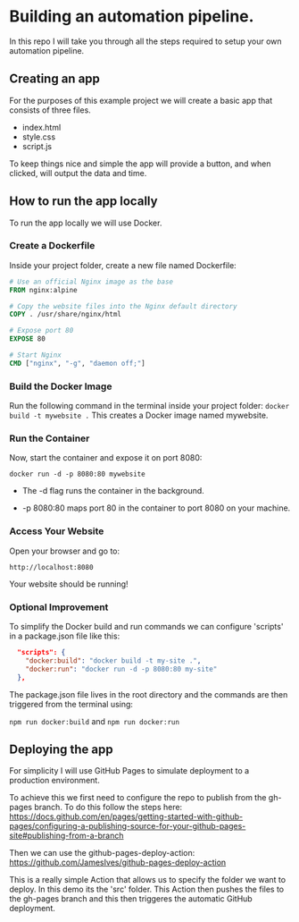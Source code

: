 # Building an automation pipeline.
In this repo I will take you through all the steps required to setup your own automation pipeline. 

## Creating an app
For the purposes of this example project we will create a basic app that consists of three files. 

* index.html
* style.css
* script.js

To keep things nice and simple the app will provide a button, and when clicked, will output the data and time.

## How to run the app locally
To run the app locally we will use Docker.

### Create a Dockerfile
Inside your project folder, create a new file named Dockerfile:

```dockerfile
# Use an official Nginx image as the base
FROM nginx:alpine

# Copy the website files into the Nginx default directory
COPY . /usr/share/nginx/html

# Expose port 80
EXPOSE 80

# Start Nginx
CMD ["nginx", "-g", "daemon off;"]
```

### Build the Docker Image
Run the following command in the terminal inside your project folder:
```docker build -t mywebsite .```
This creates a Docker image named mywebsite.

### Run the Container
Now, start the container and expose it on port 8080:

```docker run -d -p 8080:80 mywebsite```
* The -d flag runs the container in the background.

* -p 8080:80 maps port 80 in the container to port 8080 on your machine.

### Access Your Website
Open your browser and go to:

```http://localhost:8080```

Your website should be running!

### Optional Improvement
To simplify the Docker build and run commands we can configure 'scripts' in a package.json file like this: 

```JSON
  "scripts": {
    "docker:build": "docker build -t my-site .",
    "docker:run": "docker run -d -p 8080:80 my-site"
  },
```
The package.json file lives in the root directory and the commands are then triggered from the terminal using:

```npm run docker:build```
and 
```npm run docker:run```

## Deploying the app
For simplicity I will use GitHub Pages to simulate deployment to a production environment. 

To achieve this we first need to configure the repo to publish from the gh-pages branch. 
To do this follow the steps here:
https://docs.github.com/en/pages/getting-started-with-github-pages/configuring-a-publishing-source-for-your-github-pages-site#publishing-from-a-branch

Then we can use the github-pages-deploy-action:
https://github.com/JamesIves/github-pages-deploy-action

This is a really simple Action that allows us to specify the folder we want to deploy. In this demo its the 'src' folder. This Action then pushes the files to the gh-pages branch and this then triggeres the automatic GitHub deployment.

